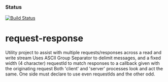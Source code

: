 ### Status
[![Build Status](https://travis-ci.org/chad-autry/request-response.svg?branch=master)](https://travis-ci.org/chad-autry/request-response)

# request-response
Utility project to assist with multiple requests/responses across a read and write stream
Uses ASCII Group Separator to delimit messages, and a fixed width (4 character) requestId to match responses to a callback given with the originating request
Both 'client' and 'server' processes look and act the same. One side must declare to use even requestIds and the other odd.